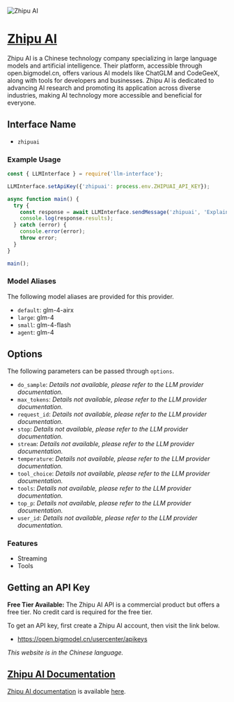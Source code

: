![Zhipu AI](https://pbs.twimg.com/card_img/1811406553502658563/mjTxJCNo?format=jpg&name=large)

# [Zhipu AI](https://www.bigmodel.cn)

Zhipu AI is a Chinese technology company specializing in large language models and artificial intelligence. Their platform, accessible through open.bigmodel.cn, offers various AI models like ChatGLM and CodeGeeX, along with tools for developers and businesses. Zhipu AI is dedicated to advancing AI research and promoting its application across diverse industries, making AI technology more accessible and beneficial for everyone.

## Interface Name

- `zhipuai`

### Example Usage

```javascript
const { LLMInterface } = require('llm-interface');

LLMInterface.setApiKey({'zhipuai': process.env.ZHIPUAI_API_KEY});

async function main() {
  try {
    const response = await LLMInterface.sendMessage('zhipuai', 'Explain the importance of low latency LLMs.');
    console.log(response.results);
  } catch (error) {
    console.error(error);
    throw error;
  }
}

main();
```

### Model Aliases

The following model aliases are provided for this provider. 

- `default`: glm-4-airx
- `large`: glm-4
- `small`: glm-4-flash
- `agent`: glm-4


## Options

The following parameters can be passed through `options`.

- `do_sample`: _Details not available, please refer to the LLM provider documentation._
- `max_tokens`: _Details not available, please refer to the LLM provider documentation._
- `request_id`: _Details not available, please refer to the LLM provider documentation._
- `stop`: _Details not available, please refer to the LLM provider documentation._
- `stream`: _Details not available, please refer to the LLM provider documentation._
- `temperature`: _Details not available, please refer to the LLM provider documentation._
- `tool_choice`: _Details not available, please refer to the LLM provider documentation._
- `tools`: _Details not available, please refer to the LLM provider documentation._
- `top_p`: _Details not available, please refer to the LLM provider documentation._
- `user_id`: _Details not available, please refer to the LLM provider documentation._


### Features

- Streaming
- Tools


## Getting an API Key

**Free Tier Available:** The Zhipu AI API is a commercial product but offers a free tier. No credit card is required for the free tier.

To get an API key, first create a Zhipu AI account, then visit the link below.

- https://open.bigmodel.cn/usercenter/apikeys

_This website is in the Chinese language._


## [Zhipu AI Documentation](https://open.bigmodel.cn/dev/howuse/introduction)

[Zhipu AI documentation](https://open.bigmodel.cn/dev/howuse/introduction) is available [here](https://open.bigmodel.cn/dev/howuse/introduction).
